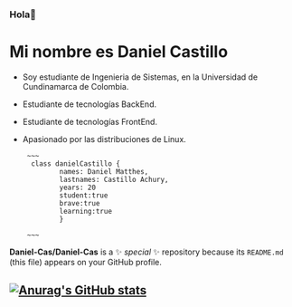 ### Hola👋

# Mi nombre es Daniel Castillo




- Soy estudiante de Ingenieria de Sistemas, en la Universidad de Cundinamarca de Colombia.
 - Estudiante de tecnologías BackEnd.
 - Estudiante de tecnologías FrontEnd.
 - Apasionado por las distribuciones de Linux.
 
 		~~~
		 class danielCastillo {
    			names: Daniel Matthes,
    			lastnames: Castillo Achury,
    			years: 20 
    			student:true
    			brave:true
    			learning:true
    			}

		~~~

**Daniel-Cas/Daniel-Cas** is a ✨ _special_ ✨ repository because its `README.md` (this file) appears on your GitHub profile.

## [![Anurag's GitHub stats](https://github-readme-stats.vercel.app/api?username=Daniel-Cas)](https://github.com/anuraghazra/github-readme-stats)
